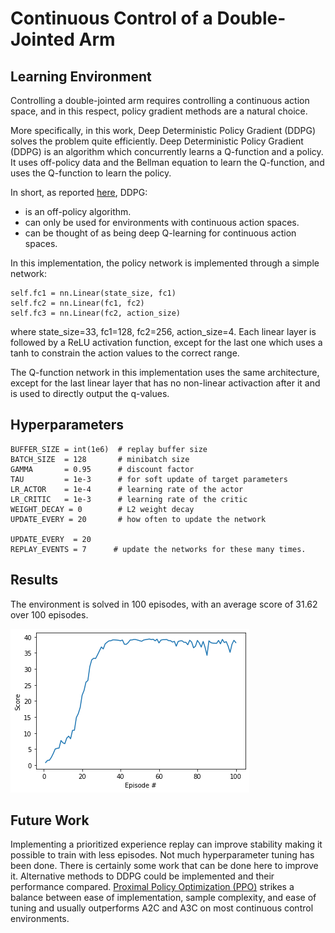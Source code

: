 # Continuous Control of a Double-Jointed Arm


## Learning Environment

Controlling a double-jointed arm requires controlling a continuous action space, and in this respect, policy gradient methods are a natural choice.

More specifically, in this work, Deep Deterministic Policy Gradient (DDPG) solves the problem quite efficiently.
Deep Deterministic Policy Gradient (DDPG) is an algorithm which concurrently learns a Q-function and a policy. It uses off-policy data and the Bellman equation to learn the Q-function, and uses the Q-function to learn the policy.

In short, as reported [here](https://spinningup.openai.com/en/latest/algorithms/ddpg.html), DDPG:
- is an off-policy algorithm.
- can only be used for environments with continuous action spaces.
- can be thought of as being deep Q-learning for continuous action spaces.


In this implementation, the policy network is implemented through a simple network:

```
self.fc1 = nn.Linear(state_size, fc1)
self.fc2 = nn.Linear(fc1, fc2)
self.fc3 = nn.Linear(fc2, action_size)
```

where state_size=33, fc1=128, fc2=256, action_size=4.
Each linear layer is followed by a ReLU activation function, except for the last one which uses a tanh to constrain the action values to the correct range.

The Q-function network in this implementation uses the same architecture, except for the last linear layer that has no non-linear activaction after it and is used to directly output the q-values.


## Hyperparameters

```
BUFFER_SIZE = int(1e6)  # replay buffer size
BATCH_SIZE  = 128       # minibatch size
GAMMA       = 0.95      # discount factor
TAU         = 1e-3      # for soft update of target parameters
LR_ACTOR    = 1e-4      # learning rate of the actor 
LR_CRITIC   = 1e-3      # learning rate of the critic
WEIGHT_DECAY = 0        # L2 weight decay
UPDATE_EVERY = 20       # how often to update the network

UPDATE_EVERY  = 20       
REPLAY_EVENTS = 7      # update the networks for these many times.
```


## Results

The environment is solved in 100 episodes, with an average score of 31.62 over 100 episodes.


![scores](pics/scores.png)


## Future Work

Implementing a prioritized experience replay can improve stability making it possible to train with less episodes. Not much hyperparameter tuning has been done. There is certainly some work that can be done here to improve it.
Alternative methods to DDPG could be implemented and their performance compared. [Proximal Policy Optimization (PPO)](https://openai.com/blog/openai-baselines-ppo/#ppo) strikes a balance between ease of implementation, sample complexity, and ease of tuning and usually outperforms A2C and A3C on most continuous control environments.
